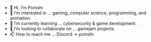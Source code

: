 - 👋 Hi, I’m Pomshi
- 👀 I’m interested in ... gaming, computer science, programming, and animation.
- 🌱 I’m currently learning ... cybersecurity & game development.
- 💞️ I’m looking to collaborate on ... gamejam projects.
- 📫 How to reach me ... Discord -> pomshi

<!---
Pomshi/Pomshi is a ✨ special ✨ repository because its `README.md` (this file) appears on your GitHub profile.
You can click the Preview link to take a look at your changes.
--->
